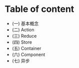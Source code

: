 # Table of content
* (一) 基本概念
* (二) Action
* (三) Reduce
* (四) Store
* (五) Container
* (六) Component
* (七) 异步
